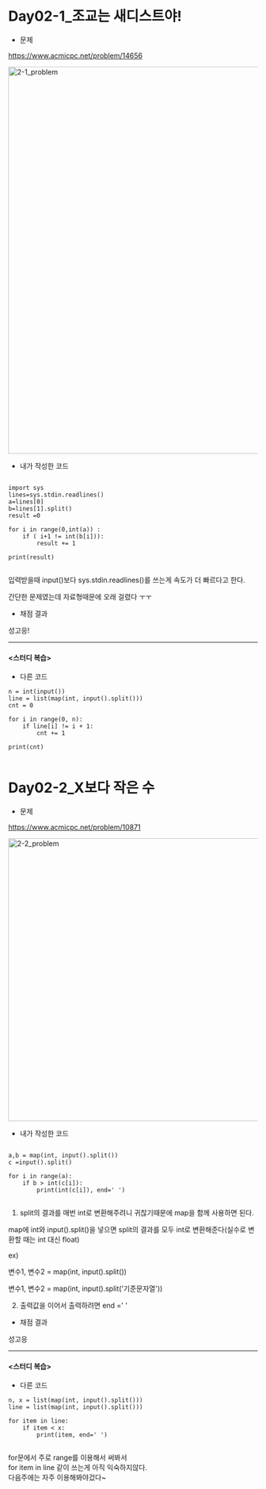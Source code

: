 # **Day02-1_조교는 새디스트야!**

* 문제

https://www.acmicpc.net/problem/14656

<img width="781" alt="2-1_problem" src="https://user-images.githubusercontent.com/29175001/51030989-82080f00-15de-11e9-81d8-38f0506a1ad7.png">






* 내가 작성한 코드
```Python3

import sys
lines=sys.stdin.readlines()
a=lines[0]
b=lines[1].split()
result =0 

for i in range(0,int(a)) :
    if ( i+1 != int(b[i])):
        result += 1
        
print(result)
        
```

입력받을때 input()보다 sys.stdin.readlines()를 쓰는게 속도가 더 빠르다고 한다.

간단한 문제였는데 자료형때문에 오래 걸렸다 ㅜㅜ

* 채점 결과

성고응!  
  
  
---  
#### __<스터디 복습>__  

* 다른 코드
```Python3
n = int(input())
line = list(map(int, input().split()))
cnt = 0

for i in range(0, n):
    if line[i] != i + 1:
        cnt += 1

print(cnt)
        
```




# **Day02-2_X보다 작은 수**

* 문제

https://www.acmicpc.net/problem/10871

<img width="571" alt="2-2_problem" src="https://user-images.githubusercontent.com/29175001/51031414-e11a5380-15df-11e9-8593-c9917a12b403.png">

* 내가 작성한 코드

```Python3

a,b = map(int, input().split())
c =input().split()

for i in range(a):
    if b > int(c[i]):
        print(int(c[i]), end=' ')
    
```
1. split의 결과를 매번 int로 변환해주려니 귀찮기때문에 map을 함께 사용하면 된다.

map에 int와 input().split()을 넣으면 split의 결과를 모두 int로 변환해준다(실수로 변환할 때는 int 대신 float) 

ex) 

변수1, 변수2 = map(int, input().split())

변수1, 변수2 = map(int, input().split('기준문자열'))

2. 출력값을 이어서 출력하려면 end =' '


* 채점 결과

성고응  
  
  
  
---  
#### __<스터디 복습>__  

* 다른 코드
```Python3
n, x = list(map(int, input().split()))
line = list(map(int, input().split()))

for item in line:
    if item < x:
        print(item, end=' ')
        
```

for문에서 주로 range를 이용해서 써봐서  
for item in line 같이 쓰는게 아직 익숙하지않다.  
다음주에는 자주 이용해봐야겄다~
